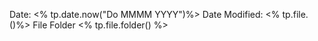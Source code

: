 Date: <% tp.date.now("Do MMMM YYYY")%>
Date Modified: <% tp.file.()%>
File Folder <% tp.file.folder() %>